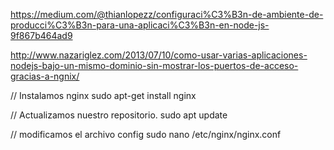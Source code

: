 https://medium.com/@thianlopezz/configuraci%C3%B3n-de-ambiente-de-producci%C3%B3n-para-una-aplicaci%C3%B3n-en-node-js-9f867b464ad9

http://www.nazariglez.com/2013/07/10/como-usar-varias-aplicaciones-nodejs-bajo-un-mismo-dominio-sin-mostrar-los-puertos-de-acceso-gracias-a-ngnix/



// Instalamos nginx
sudo apt-get install nginx


// Actualizamos nuestro repositorio.
sudo apt update


// modificamos el archivo config
sudo nano /etc/nginx/nginx.conf

